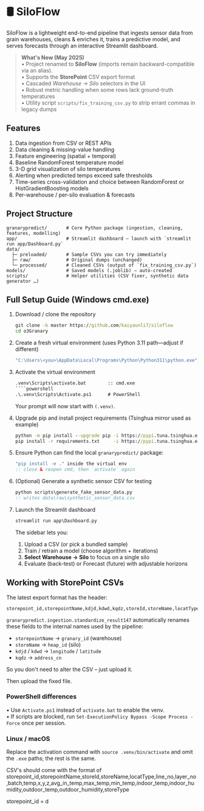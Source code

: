 # 🛢️ SiloFlow

SiloFlow is a lightweight end-to-end pipeline that ingests sensor data from grain warehouses, cleans & enriches it, trains a predictive model, and serves forecasts through an interactive Streamlit dashboard.

> **What's New (May 2025)**  
> • Project renamed to **SiloFlow** (imports remain backward-compatible via an alias).  
> • Supports the **StorePoint** CSV export format  
> • Cascaded *Warehouse → Silo* selectors in the UI  
> • Robust metric handling when some rows lack ground-truth temperatures  
> • Utility script `scripts/fix_training_csv.py` to strip errant commas in legacy dumps

## Features
1. Data ingestion from CSV or REST APIs
2. Data cleaning & missing-value handling
3. Feature engineering (spatial + temporal)
4. Baseline RandomForest temperature model
5. 3-D grid visualization of silo temperatures
6. Alerting when predicted temps exceed safe thresholds
7. Time-series cross-validation and choice between RandomForest or HistGradientBoosting models
8. Per-warehouse / per-silo evaluation & forecasts

## Project Structure
```
granarypredict/       # Core Python package (ingestion, cleaning, features, modelling)
app/                  # Streamlit dashboard – launch with `streamlit run app/Dashboard.py`
data/
  ├─ preloaded/       # Sample CSVs you can try immediately
  ├─ raw/             # Original dumps (unchanged)
  └─ processed/       # Cleaned CSVs (output of `fix_training_csv.py`)
models/               # Saved models (.joblib) – auto-created
scripts/              # Helper utilities (CSV fixer, synthetic data generator …)
```

## Full Setup Guide (Windows cmd.exe)

1. Download / clone the repository
   ```cmd
   git clone -b master https://github.com/kaiyaunli7/siloflow
   cd o3Granary
   ```

2. Create a fresh virtual environment (uses Python 3.11 path—adjust if different)
   ```cmd
   "C:\Users\<you>\AppData\Local\Programs\Python\Python311\python.exe" -m venv .venv
   ```

3. Activate the virtual environment
   ```cmd
   .venv\Scripts\activate.bat        :: cmd.exe
   ````powershell
   .\.venv\Scripts\Activate.ps1      # PowerShell
   ```
   Your prompt will now start with `(.venv)`.

4. Upgrade pip and install project requirements (Tsinghua mirror used as example)
   ```cmd
   python -m pip install --upgrade pip -i https://pypi.tuna.tsinghua.edu.cn/simple
   pip install -r requirements.txt     -i https://pypi.tuna.tsinghua.edu.cn/simple
   ```

5. Ensure Python can find the local `granarypredict/` package:
   ```cmd
   "pip install -e ." inside the virtual env
   :: close & reopen cmd, then `activate` again
   ```

6. (Optional) Generate a synthetic sensor CSV for testing
   ```cmd
   python scripts\generate_fake_sensor_data.py
   :: writes data\raw\synthetic_sensor_data.csv
   ```

7. Launch the Streamlit dashboard
   ```cmd
   streamlit run app\Dashboard.py
   ```
   The sidebar lets you:
   1. Upload a CSV (or pick a bundled sample)
   2. Train / retrain a model (choose algorithm + iterations)
   3. **Select Warehouse → Silo** to focus on a single silo
   4. Evaluate (back-test) or Forecast (future) with adjustable horizons

## Working with StorePoint CSVs

The latest export format has the header:

```
storepoint_id,storepointName,kdjd,kdwd,kqdz,storeId,storeName,locatType,line_no,layer_no,batch,temp,x,y,z,avg_in_temp,max_temp,min_temp,indoor_temp,indoor_humidity,outdoor_temp,outdoor_humidity,storeType
```

`granarypredict.ingestion.standardize_result147` automatically renames these fields to the internal names used by the pipeline:

* `storepointName` → `granary_id`  (warehouse)
* `storeName` → `heap_id`  (silo)
* `kdjd` / `kdwd` → `longitude` / `latitude`
* `kqdz` → `address_cn`

So you don't need to alter the CSV – just upload it.

Then upload the fixed file.

### PowerShell differences
• Use `Activate.ps1` instead of `activate.bat` to enable the venv.  
• If scripts are blocked, run `Set-ExecutionPolicy Bypass -Scope Process -Force` once per session.

### Linux / macOS
Replace the activation command with `source .venv/bin/activate` and omit the `.exe` paths; the rest is the same.

CSV's should come with the format of 
storepoint_id,storepointName,storeId,storeName,locatType,line_no,layer_no,batch,temp,x,y,z,avg_in_temp,max_temp,min_temp,indoor_temp,indoor_humidity,outdoor_temp,outdoor_humidity,storeType

storepoint_id =  d
